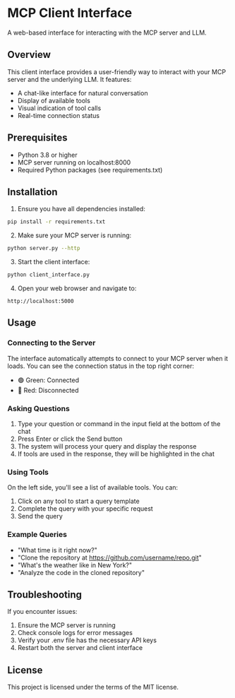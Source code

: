 # MCP Client Interface

A web-based interface for interacting with the MCP server and LLM.

## Overview

This client interface provides a user-friendly way to interact with your MCP server and the underlying LLM. It features:

- A chat-like interface for natural conversation
- Display of available tools
- Visual indication of tool calls
- Real-time connection status

## Prerequisites

- Python 3.8 or higher
- MCP server running on localhost:8000
- Required Python packages (see requirements.txt)

## Installation

1. Ensure you have all dependencies installed:

```bash
pip install -r requirements.txt
```

2. Make sure your MCP server is running:

```bash
python server.py --http
```

3. Start the client interface:

```bash
python client_interface.py
```

4. Open your web browser and navigate to:

```
http://localhost:5000
```

## Usage

### Connecting to the Server

The interface automatically attempts to connect to your MCP server when it loads. You can see the connection status in the top right corner:

- 🟢 Green: Connected
- 🔴 Red: Disconnected

### Asking Questions

1. Type your question or command in the input field at the bottom of the chat
2. Press Enter or click the Send button
3. The system will process your query and display the response
4. If tools are used in the response, they will be highlighted in the chat

### Using Tools

On the left side, you'll see a list of available tools. You can:

1. Click on any tool to start a query template
2. Complete the query with your specific request
3. Send the query

### Example Queries

- "What time is it right now?"
- "Clone the repository at https://github.com/username/repo.git"
- "What's the weather like in New York?"
- "Analyze the code in the cloned repository"

## Troubleshooting

If you encounter issues:

1. Ensure the MCP server is running
2. Check console logs for error messages
3. Verify your .env file has the necessary API keys
4. Restart both the server and client interface

## License

This project is licensed under the terms of the MIT license. 
